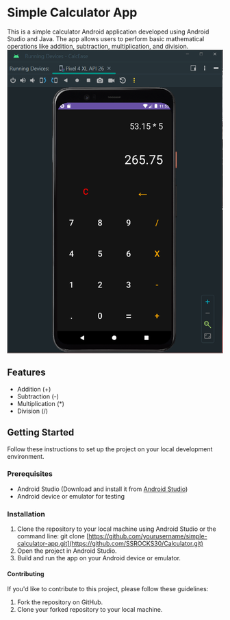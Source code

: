 # Simple Calculator App
This is a simple calculator Android application developed using Android Studio and Java. The app allows users to perform basic mathematical operations like addition, subtraction, multiplication, and division.   
<img src="./assets/image1.png"></img>

## Features

- Addition (+)
- Subtraction (-)
- Multiplication (*)
- Division (/)

## Getting Started

Follow these instructions to set up the project on your local development environment.

### Prerequisites

- Android Studio (Download and install it from [Android Studio](https://developer.android.com/studio))
- Android device or emulator for testing

### Installation

1. Clone the repository to your local machine using Android Studio or the command line:
   git clone [https://github.com/yourusername/simple-calculator-app.git](https://github.com/SSROCKS30/Calculator.git)
2. Open the project in Android Studio.
3. Build and run the app on your Android device or emulator.

#### Contributing

If you'd like to contribute to this project, please follow these guidelines:

1. Fork the repository on GitHub.
2. Clone your forked repository to your local machine.
